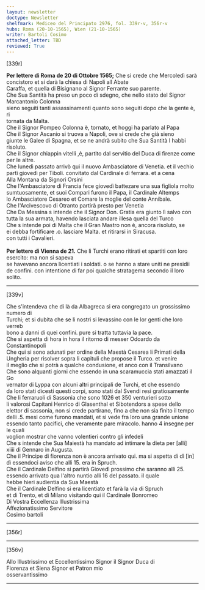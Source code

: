 ```yaml
---
layout: newsletter
doctype: Newsletter
shelfmark: Mediceo del Principato 2976, fol. 339r-v, 356r-v
hubs: Roma (20-10-1565), Wien (21-10-1565)
writer: Bartoli Cosimo
attached_letter: TBD
reviewed: True
---
```


[339r]  
  
  
<strong>Per lettere di Roma de 20 di Ottobre 1565;</strong>
Che si crede che Mercoledì sarà concistoro et si darà la chiesa di Napoli all Abate  
Caraffa, et quella di Bisignano al Signor Ferrante suo parente.  
Che Sua Santità ha preso un poco di sdegno, che nello stato del Signor Marcantonio Colonna  
sieno seguiti tanti assassinamenti quanto sono seguiti dopo che la gente è, ri  
tornata da Malta.  
Che il Signor Pompeo Colonna è, tornato, et hoggi ha parlato al Papa  
Che il Signor Ascanio si truova a Napoli, ove si crede che già sieno  
giunte le Galee di Spagna, et se ne andrà subito che Sua Santità l habbi  
risoluto.  
Che il Signor chiappin vitelli ,è, partito dal servitio del Duca di firenze come per le altre.  
Che lunedì passato arrivò qui il nuovo Ambasciatore di Venetia. et il vechio  
partì giovedì per Tiboli. convitato dal Cardinale di ferrara. et a cena  
Alla Montana da Signori Orsini  
Che l'Ambasciatore di Francia fece giovedì battezare una sua figliola molto  
sumtuosamente, et suoi Compari furono il Papa, il Cardinale Altemps  
lo Ambasciatore Cesareo et Comare la moglie del conte Annibale.  
Che l'Arcivescovo di Otranto partirà presto per Venetia  
Che Da Messina s intende che il Signor Don. Gratia era giunto lì salvo con  
tutta la sua armata, havendo lasciata andare illesa quella del Turco  
Che s intende poi di Malta che il Gran Mastro non è, ancora risoluto, se  
ei debba fortificare .o. lasciare Malta. et ritirarsi in Siracusa.  
con tutti i Cavalieri.  
<br/><strong>Per lettere di Vienna de 21.</strong>
Che li Turchi erano ritirati et spartiti con loro esercito: ma non si sapeva  
se havevano ancora licentiati i soldati. o se hanno a stare uniti ne presidii  
de confini. con intentione di far poi qualche stratagema secondo il loro solito.  
  
---  

[339v]  
  
  
Che s'intendeva che di là da Albagreca si era congregato un grossissimo numero di  
Turchi; et si dubita che se li nostri si levassino con le lor genti che loro verreb  
bono a danni di quei confini. pure si tratta tuttavia la pace.  
Che si aspetta di hora in hora il ritorno di messer Odoardo da Constantinopoli  
Che qui si sono adunati per ordine della Maestà Cesarea li Primati della  
Ungheria per risolver sopra li capituli che propose il Turco. et venire  
il meglio che si potrà a qualche condusione, et anco con il Transilvano  
Che sono alquanti giorni che essendo in una scaramuccia stati amazzati il Go  
vernator di Lyppa con alcuni altri principali de Turchi, et che essendo  
da loro stati dicesti questi corpi, sono stati dal Svendi resi gratiosamente  
Che li ferraruoli di Sassonia che sono 1026 et 350 venturieri sotto  
li valorosi Capitani Henrico di Glasenthal et Sibotendors a spese dello  
elettor di sassonia, non si crede partirano, fino a che non sia finito il tempo  
delli .5. mesi come furono mandati, et si vede fra loro una grande unione  
essendo tanto pacifici, che veramente pare miracolo. hanno 4 insegne per le quali  
voglion mostrar che vanno volentieri contro gli infedeli  
Che s intende che Sua Maiestà ha mandato ad intimare la dieta per [alli]  
xiiii di Gennaro in Augusta.  
Che il Principe di fiorenza non è ancora arrivato qui. ma si aspetta di dì [in]  
dì essendoci aviso che alli 15. era in Spruch.  
Che il Cardinale Delfino si partirà Giovedì prossimo che saranno alli 25.  
essendo arrivato qua l'altro nuntio alli 16 del passato. il quale  
hebbe hieri audientia da Sua Maestà  
Che il Cardinale Delfino si era licentiato et farà la via di Spruch  
et di Trento, et di Milano visitando qui il Cardinale Bonromeo  
Di Vostra Eccellenza Illustrissima  
Affezionatissimo Servitore  
Cosimo bartoli  
  
---  

[356r]  
  
  
  
---  

[356v]  
  
  
Allo Illustrissimo et Eccellentissimo Signor il Signor Duca di  
Fiorenza et Siena Signor et Patron mio  
osservantissimo  
  
---  

